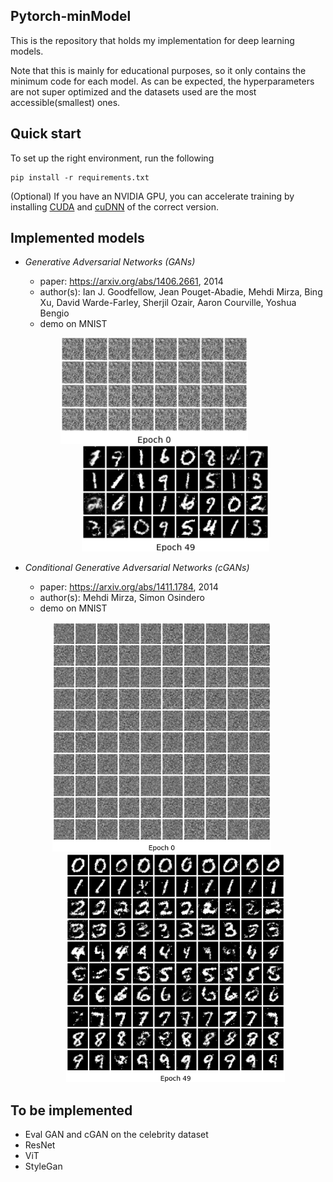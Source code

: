 ## Pytorch-minModel
This is the repository that holds my implementation for deep learning models. 

Note that this is mainly for educational purposes, so it only contains the minimum code for each model. As can be expected, the hyperparameters are not super optimized and the datasets used are the most accessible(smallest) ones.

## Quick start
To set up the right environment, run the following
```
pip install -r requirements.txt
```
(Optional) If you have an NVIDIA GPU, you can accelerate training by installing [CUDA](https://developer.nvidia.com/cuda-downloads/) and [cuDNN](https://developer.nvidia.com/cudnn) of the correct version.


## Implemented models
- <i>Generative Adversarial Networks (GANs)</i>
  - paper: https://arxiv.org/abs/1406.2661, 2014
  - author(s): Ian J. Goodfellow, Jean Pouget-Abadie, Mehdi Mirza, Bing Xu, David Warde-Farley, Sherjil Ozair, Aaron Courville, Yoshua Bengio
  - demo on MNIST
  <p align="center"><img src="assets/gan.gif" width="300">
  &nbsp;&nbsp;&nbsp;&nbsp;&nbsp;&nbsp;&nbsp;&nbsp;&nbsp;&nbsp;&nbsp;&nbsp;&nbsp;&nbsp;&nbsp;&nbsp;
  <img src="assets/GAN_49.png" width="300"></p>
  
  
- <i>Conditional Generative Adversarial Networks (cGANs)</i>
  - paper: https://arxiv.org/abs/1411.1784, 2014
  - author(s): Mehdi Mirza, Simon Osindero
  - demo on MNIST
  <p align="center"><img width="350" src="assets/cGAN.gif">
  &nbsp;&nbsp;&nbsp;&nbsp;&nbsp;&nbsp;&nbsp;&nbsp;&nbsp;&nbsp;
  <img width="350" src="assets/cGAN_49.png"></p>

## To be implemented
- Eval GAN and cGAN on the celebrity dataset
- ResNet
- ViT
- StyleGan
